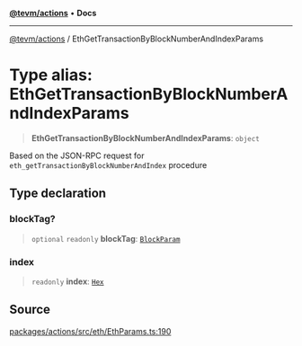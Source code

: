 [**@tevm/actions**](../README.md) • **Docs**

***

[@tevm/actions](../globals.md) / EthGetTransactionByBlockNumberAndIndexParams

# Type alias: EthGetTransactionByBlockNumberAndIndexParams

> **EthGetTransactionByBlockNumberAndIndexParams**: `object`

Based on the JSON-RPC request for `eth_getTransactionByBlockNumberAndIndex` procedure

## Type declaration

### blockTag?

> `optional` `readonly` **blockTag**: [`BlockParam`](BlockParam.md)

### index

> `readonly` **index**: [`Hex`](Hex.md)

## Source

[packages/actions/src/eth/EthParams.ts:190](https://github.com/evmts/tevm-monorepo/blob/main/packages/actions/src/eth/EthParams.ts#L190)
